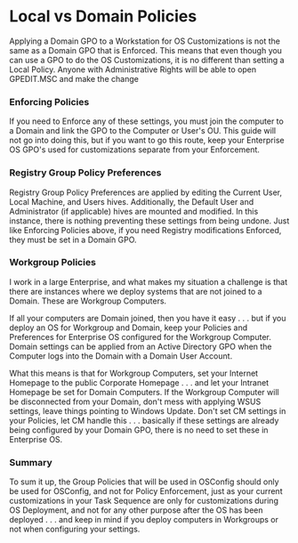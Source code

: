 # Local vs Domain Policies

Applying a Domain GPO to a Workstation for OS Customizations is not the same as a Domain GPO that is Enforced.  This means that even though you can use a GPO to do the OS Customizations, it is no different than setting a Local Policy.  Anyone with Administrative Rights will be able to open GPEDIT.MSC and make the change

### Enforcing Policies

If you need to Enforce any of these settings, you must join the computer to a Domain and link the GPO to the Computer or User's OU.  This guide will not go into doing this, but if you want to go this route, keep your Enterprise OS GPO's used for customizations separate from your Enforcement.  

### Registry Group Policy Preferences

Registry Group Policy Preferences are applied by editing the Current User, Local Machine, and Users hives.  Additionally, the Default User and Administrator \(if applicable\) hives are mounted and modified.  In this instance, there is nothing preventing these settings from being undone.  Just like Enforcing Policies above, if you need Registry modifications Enforced, they must be set in a Domain GPO.

### Workgroup Policies

I work in a large Enterprise, and what makes my situation a challenge is that there are instances where we deploy systems that are not joined to a Domain.  These are Workgroup Computers.

If all your computers are Domain joined, then you have it easy . . . but if you deploy an OS for Workgroup and Domain, keep your Policies and Preferences for Enterprise OS configured for the Workgroup Computer.  Domain settings can be applied from an Active Directory GPO when the Computer logs into the Domain with a Domain User Account.

What this means is that for Workgroup Computers, set your Internet Homepage to the public Corporate Homepage . . . and let your Intranet Homepage be set for Domain Computers.  If the Workgroup Computer will be disconnected from your Domain, don't mess with applying WSUS settings, leave things pointing to Windows Update.  Don't set CM settings in your Policies, let CM handle this . . . basically if these settings are already being configured by your Domain GPO, there is no need to set these in Enterprise OS.

### Summary

To sum it up, the Group Policies that will be used in OSConfig should only be used for OSConfig, and not for Policy Enforcement, just as your current customizations in your Task Sequence are only for customizations during OS Deployment, and not for any other purpose after the OS has been deployed . . . and keep in mind if you deploy computers in Workgroups or not when configuring your settings.

